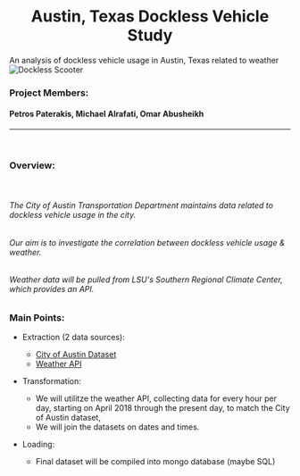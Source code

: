 # <center> Austin, Texas Dockless Vehicle Study </center>
An analysis of dockless vehicle usage in Austin, Texas related to weather <br>
![Dockless Scooter](http://s79f01z693v3ecoes3yyjsg1.wpengine.netdna-cdn.com/wp-content/uploads/2018/03/sf.Bird_.0307.jpg) 

### Project Members:
#### Petros Paterakis, Michael Alrafati, Omar Abusheikh

<hr><br>

### Overview: 

<br>

###### The City of Austin Transportation Department maintains data related to dockless vehicle usage in the city.  
###### Our aim is to investigate the correlation between dockless vehicle usage & weather.  
###### Weather data will be pulled from LSU's Southern Regional Climate Center, which provides an API.   

### Main Points: 

* Extraction (2 data sources): <br>
  - [City of Austin Dataset](https://data.austintexas.gov/Transportation-and-Mobility/Dockless-Vehicle-Trips/7d8e-dm7r "City of Austin Dataset") <br>
  - [Weather API](http://hrly.lsu.edu/ "Weather API") 
 
* Transformation: <br>
  - We will utilitze the weather API, collecting data for every hour per day, starting on April 2018 through the present day,  to match the City of Austin dataset, <br>
  - We will join the datasets on dates and times. <br>
  
* Loading: <br>
  - Final dataset will be compiled into mongo database (maybe SQL) <br>

